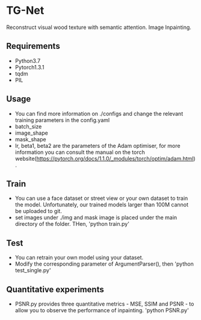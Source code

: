 # TG-Net
Reconstruct visual wood texture with semantic attention. Image Inpainting. 


## Requirements
- Python3.7
- Pytorch1.3.1
- tqdm
- PIL

## Usage
- You can find more information on ./configs and change the relevant training parameters in the config.yaml
- batch_size
- image_shape
- mask_shape
- lr, beta1, beta2 are the parameters of the Adam optimiser, for more information you can consult the manual on the torch website(https://pytorch.org/docs/1.1.0/_modules/torch/optim/adam.html).

## Train
- You can use a face dataset or street view or your own dataset to train the model. Unfortunately, our trained models larger than 100M cannot be uploaded to git.
- set images under ./img and mask image is placed under the main directory of the folder. THen,
'python train.py'

## Test
- You can retrain your own model using your dataset.
- Modify the corresponding parameter of ArgumentParser(), then
'python test_single.py'

## Quantitative experiments
- PSNR.py provides three quantitative metrics - MSE, SSIM and PSNR - to allow you to observe the performance of inpainting.
'python PSNR.py'
